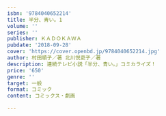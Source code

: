 ```yaml
---
isbn: '9784040652214'
title: 半分、青い。1
volume: ''
series: ''
publisher: ＫＡＤＯＫＡＷＡ
pubdate: '2018-09-28'
cover: 'https://cover.openbd.jp/9784040652214.jpg'
author: 村田順子／著 北川悦吏子／著
description: 連続テレビ小説「半分、青い。」コミカライズ！
price: '650'
genre: ''
target: 一般
format: コミック
content: コミックス・劇画

---
```

